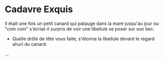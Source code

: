 # Cadavre Exquis
Il était une fois un petit canard qui patauge dans la mare jusqu'au jour ou "coin coin" s'écriat-il surpris de voir une libellule se poser sur son bec. 

- Quelle drôle de tête vous faite, s'étonna la libellule devant le regard ahuri du canard.

...